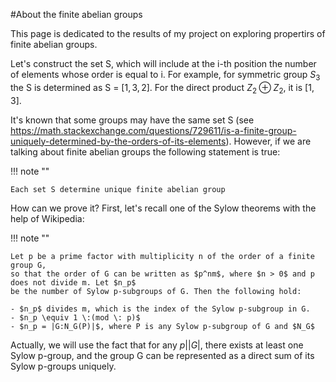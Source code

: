 #About the finite abelian groups

This page is dedicated to the results of my project on exploring propertirs of finite abelian groups.

Let's construct the set S, which will include at the i-th position the number of elements whose order is equal to i. For example, for symmetric group $S_3$ the S is determined as S = $[1, 3, 2]$. For the direct product $Z_2 \oplus Z_2$, it is $[1, 3]$.

It's known that some groups may have the same set S (see https://math.stackexchange.com/questions/729611/is-a-finite-group-uniquely-determined-by-the-orders-of-its-elements). However, if we are talking about finite abelian groups the following statement is true:

!!! note ""

    Each set S determine unique finite abelian group
    
How can we prove it? First, let's recall one of the Sylow theorems with the help of Wikipedia:


!!! note ""

    Let p be a prime factor with multiplicity n of the order of a finite group G, 
    so that the order of G can be written as $p^nm$, where $n > 0$ and p does not divide m. Let $n_p$
    be the number of Sylow p-subgroups of G. Then the following hold:

    - $n_p$ divides m, which is the index of the Sylow p-subgroup in G.
    - $n_p \equiv 1 \:(mod \: p)$
    - $n_p = |G:N_G(P)|$, where P is any Sylow p-subgroup of G and $N_G$ 
    
    
Actually, we will use the fact that for any $p||G|$, there exists at least one Sylow p-group, and the group G can be represented as a direct sum of its Sylow p-groups uniquely.
